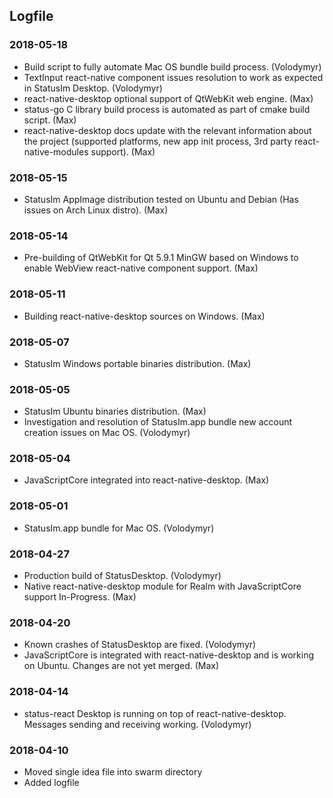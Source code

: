 ## Logfile

### 2018-05-18
- Build script to fully automate Mac OS bundle build process. (Volodymyr)
- TextInput react-native component issues resolution to work as expected in StatusIm Desktop. (Volodymyr)
- react-native-desktop optional support of QtWebKit web engine. (Max)
- status-go C library build process is automated as part of cmake build script. (Max)
- react-native-desktop docs update with the relevant information about the project (supported platforms, new app init process, 3rd party react-native-modules support). (Max)

### 2018-05-15
- StatusIm AppImage distribution tested on Ubuntu and Debian (Has issues on Arch Linux distro). (Max)

### 2018-05-14
- Pre-building of QtWebKit for Qt 5.9.1 MinGW based on Windows to enable WebView react-native component support. (Max)

### 2018-05-11
- Building react-native-desktop sources on Windows. (Max)

### 2018-05-07
- StatusIm Windows portable binaries distribution. (Max)

### 2018-05-05
- StatusIm Ubuntu binaries distribution. (Max)
- Investigation and resolution of StatusIm.app bundle new account creation issues on Mac OS. (Volodymyr)

### 2018-05-04  
- JavaScriptCore integrated into react-native-desktop. (Max)

### 2018-05-01
- StatusIm.app bundle for Mac OS. (Volodymyr)

### 2018-04-27
- Production build of StatusDesktop. (Volodymyr)
- Native react-native-desktop module for Realm with JavaScriptCore support In-Progress. (Max)

### 2018-04-20
- Known crashes of StatusDesktop are fixed. (Volodymyr)
- JavaScriptCore is integrated with react-native-desktop and is working on Ubuntu. Changes are not yet merged. (Max)

### 2018-04-14
- status-react Desktop is running on top of react-native-desktop. Messages sending and receiving working. (Volodymyr)

### 2018-04-10
- Moved single idea file into swarm directory
- Added logfile
